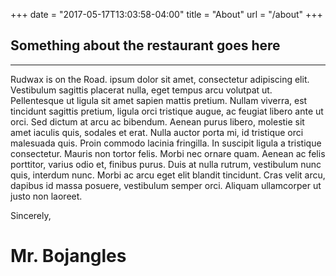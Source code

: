 +++
date = "2017-05-17T13:03:58-04:00"
title = "About"
url = "/about"
+++

## Something about the restaurant goes here

---

Rudwax is on the Road. ipsum dolor sit amet, consectetur adipiscing elit. Vestibulum sagittis placerat nulla, eget tempus arcu volutpat ut. Pellentesque ut ligula sit amet sapien mattis pretium. Nullam viverra, est tincidunt sagittis pretium, ligula orci tristique augue, ac feugiat libero ante ut orci. Sed dictum at arcu ac bibendum. Aenean purus libero, molestie sit amet iaculis quis, sodales et erat. Nulla auctor porta mi, id tristique orci malesuada quis. Proin commodo lacinia fringilla. In suscipit ligula a tristique consectetur. Mauris non tortor felis. Morbi nec ornare quam. Aenean ac felis porttitor, varius odio et, finibus purus. Duis at nulla rutrum, vestibulum nunc quis, interdum nunc. Morbi ac arcu eget elit blandit tincidunt. Cras velit arcu, dapibus id massa posuere, vestibulum semper orci. Aliquam ullamcorper ut justo non laoreet.

Sincerely,
# Mr. Bojangles
